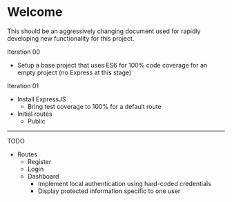 # Welcome
This should be an aggressively changing document used for rapidly developing new functionality for this project.

Iteration 00 
+ Setup a base project that uses ES6 for 100% code coverage for an empty project (no Express at this stage)

Iteration 01
+ Install ExpressJS
  - Bring test coverage to 100% for a default route
+ Initial routes
  - Public

---
TODO
+ Routes
  - Register
  - Login
  - Dashboard
    + Implement local authentication using hard-coded credentials
    + Display protected information specific to one user
